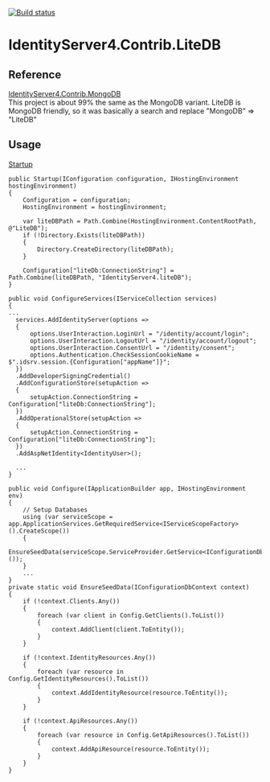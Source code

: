 <meta name='keywords' content='IdentityServer4, LiteDB'>


[![Build status](https://ci.appveyor.com/api/projects/status/04tdsxp1k964qhgv/branch/master?svg=true)](https://ci.appveyor.com/project/ghstahl/identityserver4-contrib-litedb/branch/master)


# IdentityServer4.Contrib.LiteDB
## Reference
[IdentityServer4.Contrib.MongoDB](https://github.com/diogodamiani/IdentityServer4.Contrib.MongoDB)  
This project is about 99% the same as the MongoDB variant.  LiteDB is MongoDB friendly, so it was basically a search and replace "MongoDB" => "LiteDB"  


## Usage  
[Startup](src/PagesWebApp/Startup.cs)  

```
public Startup(IConfiguration configuration, IHostingEnvironment hostingEnvironment)
{
    Configuration = configuration;
    HostingEnvironment = hostingEnvironment;
   
    var liteDBPath = Path.Combine(HostingEnvironment.ContentRootPath, @"LiteDB");
    if (!Directory.Exists(liteDBPath))
    {
        Directory.CreateDirectory(liteDBPath);
    }

    Configuration["liteDb:ConnectionString"] = Path.Combine(liteDBPath, "IdentityServer4.liteDB");
}
```

```
public void ConfigureServices(IServiceCollection services)
{
...
  services.AddIdentityServer(options =>
  {
      options.UserInteraction.LoginUrl = "/identity/account/login";
      options.UserInteraction.LogoutUrl = "/identity/account/logout";
      options.UserInteraction.ConsentUrl = "/identity/consent";
      options.Authentication.CheckSessionCookieName = $".idsrv.session.{Configuration["appName"]}";
  })
  .AddDeveloperSigningCredential()
  .AddConfigurationStore(setupAction =>
  {
      setupAction.ConnectionString = Configuration["liteDb:ConnectionString"];
  })
  .AddOperationalStore(setupAction =>
  {
      setupAction.ConnectionString = Configuration["liteDb:ConnectionString"];
  })
  .AddAspNetIdentity<IdentityUser>();
  
  ...
}
```
```
public void Configure(IApplicationBuilder app, IHostingEnvironment env)
{
    // Setup Databases
    using (var serviceScope = app.ApplicationServices.GetRequiredService<IServiceScopeFactory>().CreateScope())
    {
        EnsureSeedData(serviceScope.ServiceProvider.GetService<IConfigurationDbContext>());
    }
    ...
}
private static void EnsureSeedData(IConfigurationDbContext context)
{
    if (!context.Clients.Any())
    {
        foreach (var client in Config.GetClients().ToList())
        {
            context.AddClient(client.ToEntity());
        }
    }

    if (!context.IdentityResources.Any())
    {
        foreach (var resource in Config.GetIdentityResources().ToList())
        {
            context.AddIdentityResource(resource.ToEntity());
        }
    }

    if (!context.ApiResources.Any())
    {
        foreach (var resource in Config.GetApiResources().ToList())
        {
            context.AddApiResource(resource.ToEntity());
        }
    }
}
```
